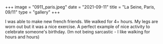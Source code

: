 +++
image = "0911_paris.jpeg"
date = "2021-09-11"
title = "La Seine, Paris, 09/11"
type = "gallery"
+++

I was able to make new french friends. We walked for 4+ hours. My legs are worn out but it was a nice exercise. A perfect example of nice activity to celebrate someone's birthday. (Im not being sarcastic - I like walking for hours and hours)
 
